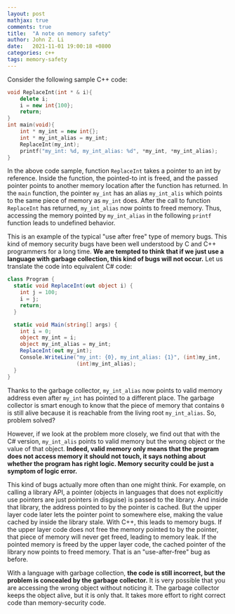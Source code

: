 ```yaml
---
layout: post
mathjax: true
comments: true
title:  "A note on memory safety"
author: John Z. Li
date:   2021-11-01 19:00:18 +0800
categories: c++
tags: memory-safety
---
```

Consider the following sample C++ code:
```cpp
void ReplaceInt(int * & i){
    delete i;
    i = new int{100};
    return;
}
int main(void){
    int * my_int = new int{};
    int * my_int_alias = my_int;
    ReplaceInt(my_int);
    printf("my_int: %d, my_int_alias: %d", *my_int, *my_int_alias);
}
```
In the above code sample, function `ReplaceInt` takes a pointer to an int by reference.
Inside the function, the pointed-to int is freed, and the passed pointer points to
another memory location after the function has returned.  In the `main` function,
the pointer `my_int` has an alias `my_int_alis` which points to the same piece of memory
as `my_int` does. After the call to function `ReplaceInt` has returned, `my_int_alias` now
points to freed memory. Thus, accessing the memory pointed by `my_int_alias` in the following
`printf` function leads to undefined behavior.

This is an example of the typical "use after free" type of memory bugs. This kind of memory security bugs
have been well understood by C and C++ programmers for a long time.
**We are tempted to think that if we just use a language with garbage collection, this kind of bugs will
not occur.** Let us translate the code into equivalent C# code:
```csharp
class Program {
  static void ReplaceInt(out object i) {
    int j = 100;
    i = j;
    return;
  }

  static void Main(string[] args) {
    int i = 0;
    object my_int = i;
    object my_int_alias = my_int;
    ReplaceInt(out my_int);
    Console.WriteLine("my_int: {0}, my_int_alias: {1}", (int)my_int,
                      (int)my_int_alias);
  }
}
```
Thanks to the garbage collector, `my_int_alias` now points to valid memory address
even after `my_int` has pointed to a different place. The garbage collector is smart
enough to know that the piece of memory that contains `0` is still alive because
it is reachable from the living root `my_int_alias`. So, problem solved?

However, if we look at the problem more closely, we find out that with the C# version,
`my_int_alis` points to valid memory but the wrong object or the value of that object.
**Indeed, valid memory only means that the program does not access memory it should not touch,
it says nothing about whether the program has right logic. Memory security could be just
a symptom of logic error.**

This kind of bugs actually more often than one might think. For example, on calling a library
API, a pointer (objects in languages that does not explicitly use pointers are just pointers in disguise)
is passed to the library. And inside that library, the address pointed to by the pointer is cached.
But the upper layer code later lets the pointer point to somewhere else, making the value cached
by inside the library stale. With C++, this leads to memory bugs. If the upper layer code does not
free the memory pointed to by the pointer, that piece of memory will never get freed, leading to memory leak.
If the pointed memory is freed by the upper layer code, the cached pointer of the library now points to freed memory.
That is an "use-after-free" bug as before.

With a language with garbage collection, **the code is still incorrect, but the problem is concealed by
the garbage collector.** It is very possible that you are accessing the wrong object without noticing it.
The garbage collector keeps the object alive, but it is only that. It takes more effort to right
correct code than memory-security code.
